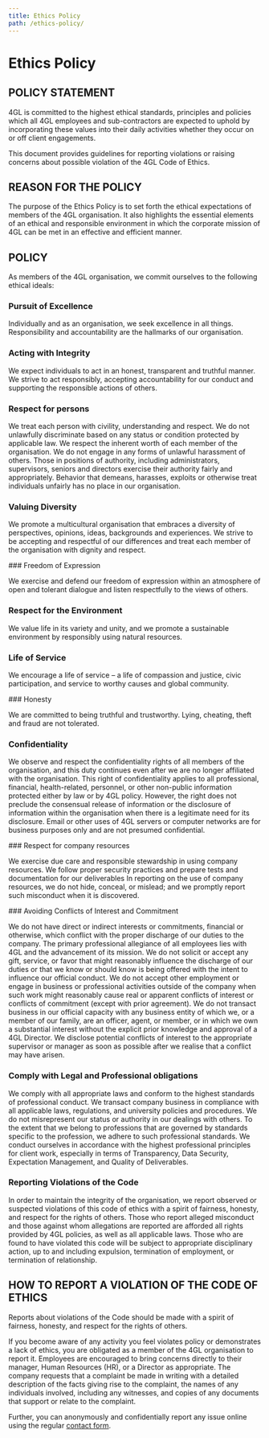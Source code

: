 ```yaml
---
title: Ethics Policy
path: /ethics-policy/
---
```


# Ethics Policy

## POLICY STATEMENT
4GL is committed to the highest ethical standards, principles and policies which all 4GL employees and sub-contractors are expected to uphold by incorporating these values into their daily activities whether they occur on or off client engagements.

This document provides guidelines for reporting violations or raising concerns about possible violation of the 4GL Code of Ethics.

## REASON FOR THE POLICY
The purpose of the Ethics Policy is to set forth the ethical expectations of members of the 4GL organisation.  It also highlights the essential elements of an ethical and responsible environment in which the corporate mission of 4GL can be met in an effective and efficient manner.


## POLICY

As members of the 4GL organisation, we commit ourselves to the following ethical ideals:

### Pursuit of Excellence

Individually and as an organisation, we seek excellence in all things.  Responsibility and accountability are the hallmarks of our organisation.

### Acting with Integrity

We expect individuals to act in an honest, transparent and truthful manner.  We strive to act responsibly, accepting accountability for our conduct and supporting the responsible actions of others.

### Respect for persons

We treat each person with civility, understanding and respect.  We do not unlawfully discriminate based on any status or condition protected by applicable law. We respect the inherent worth of each member of the organisation.  We do not engage in any forms of unlawful harassment of others.  Those in positions of authority, including administrators, supervisors, seniors and directors exercise their authority fairly and appropriately.  Behavior that demeans, harasses, exploits or otherwise treat individuals unfairly has no place in our organisation.

### Valuing Diversity

We promote a multicultural organisation that embraces a diversity of perspectives, opinions, ideas, backgrounds and experiences.  We strive to be accepting and respectful of our differences and treat each member of the organisation with dignity and respect.

### Freedom of Expression

We exercise and defend our freedom of expression within an atmosphere of open and tolerant dialogue and listen respectfully to the views of others.

### Respect for the Environment

We value life in its variety and unity, and we promote a sustainable environment by responsibly using natural resources.

### Life of Service

We encourage a life of service – a life of compassion and justice, civic participation, and service to worthy causes and global community.

### Honesty

We are committed to being truthful and trustworthy.  Lying, cheating, theft and fraud are not tolerated.

### Confidentiality

We observe and respect the confidentiality rights of all members of the organisation, and this duty continues even after we are no longer affiliated with the organisation.  This right of confidentiality applies to all professional, financial, health-related, personnel, or other non-public information protected either by law or by 4GL policy.  However, the right does not preclude the consensual release of information or the disclosure of information within the organisation when there is a legitimate need for its disclosure.  Email or other uses of 4GL servers or computer networks are for business purposes only and are not presumed confidential.

### Respect for company resources

We exercise due care and responsible stewardship in using company resources.  We follow proper security practices and prepare tests and documentation for our deliverables  In reporting on the use of company resources, we do not hide, conceal, or mislead; and we promptly report such misconduct when it is discovered.

### Avoiding Conflicts of Interest and Commitment

We do not have direct or indirect interests or commitments, financial or otherwise, which conflict with the proper discharge of our duties to the company.  The primary professional allegiance of all employees lies with 4GL and the advancement of its mission.  We do not solicit or accept any gift, service, or favor that might reasonably influence the discharge of our duties or that we know or should know is being offered with the intent to influence our official conduct.  We do not accept other employment or engage in business or professional activities outside of the company when such work might reasonably cause real or apparent conflicts of interest or conflicts of commitment (except with prior agreement).  We do not transact business in our official capacity with any business entity of which we, or a member of our family,  are an officer, agent, or member, or in which we own a substantial interest without the explicit prior knowledge and approval of a 4GL Director.  We disclose potential conflicts of interest to the appropriate supervisor or manager as soon as possible after we realise that a conflict may have arisen.

### Comply with Legal and Professional obligations

We comply with all appropriate laws and conform to the highest standards of professional conduct.  We transact company business in compliance with all applicable laws, regulations, and university policies and procedures.  We do not misrepresent our status or authority in our dealings with others.  To the extent that we belong to professions that are governed by standards specific to the profession, we adhere to such professional standards.  We conduct ourselves in accordance with the highest professional principles for client work, especially in terms of Transparency, Data Security, Expectation Management, and Quality of Deliverables.

### Reporting Violations of the Code

In order to maintain the integrity of the organisation, we report observed or suspected violations of this code of ethics with a spirit of fairness, honesty, and respect for the rights of others.  Those who report alleged misconduct and those against whom allegations are reported are afforded all rights provided by 4GL policies, as well as all applicable laws.  Those who are found to have violated this code will be subject to appropriate disciplinary action, up to and including expulsion, termination of employment, or termination of relationship.

## HOW TO REPORT A VIOLATION OF THE CODE OF ETHICS

Reports about violations of the Code should be made with a spirit of fairness, honesty, and respect for the rights of others.

If you become aware of any activity you feel violates policy or demonstrates a lack of ethics, you are obligated as a member of the 4GL organisation to report it.  Employees are encouraged to bring concerns directly to their manager, Human Resources (HR), or a Director as appropriate.  The company requests that a complaint be made in writing with a detailed description of the facts giving rise to the complaint, the names of any individuals involved, including any witnesses, and copies of any documents that support or relate to the complaint.

Further, you can anonymously and confidentially report any issue online using the regular [contact form](/contact).


